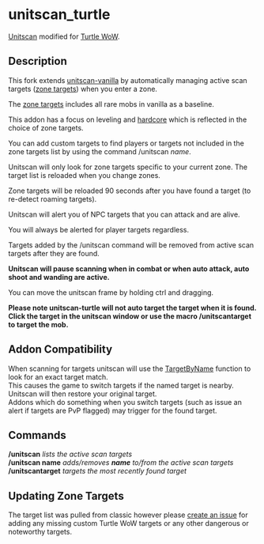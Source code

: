 # unitscan_turtle    
[Unitscan](https://github.com/shirsig/unitscan-vanilla) modified for [Turtle WoW](https://turtle-wow.org/).

## Description
This fork extends [unitscan-vanilla](https://github.com/shirsig/unitscan-vanilla) by automatically managing active scan targets ([zone targets](https://github.com/GryllsAddons/unitscan-turtle/blob/master/zonetargets.lua)) when you enter a zone.

The [zone targets](https://github.com/GryllsAddons/unitscan-turtle/blob/master/zonetargets.lua) includes all rare mobs in vanilla as a baseline.

This addon has a focus on leveling and [hardcore](https://turtle-wow.org/#/hardcore-mode) which is reflected in the choice of zone targets.

You can add custom targets to find players or targets not included in the zone targets list by using the command /unitscan *name*.

Unitscan will only look for zone targets specific to your current zone. The target list is reloaded when you change zones.

Zone targets will be reloaded 90 seconds after you have found a target (to re-detect roaming targets).

Unitscan will alert you of NPC targets that you can attack and are alive.

You will always be alerted for player targets regardless.

Targets added by the /unitscan command will be removed from active scan targets after they are found.

**Unitscan will pause scanning when in combat or when auto attack, auto shoot and wanding are active.**

You can move the unitscan frame by holding ctrl and dragging.
 
**Please note unitscan-turtle will not auto target the target when it is found.**    
**Click the target in the unitscan window or use the macro /unitscantarget to target the mob.**

## Addon Compatibility
When scanning for targets unitscan will use the [TargetByName](https://wowpedia.fandom.com/wiki/API_TargetByName) function to look for an exact target match.     
This causes the game to switch targets if the named target is nearby. Unitscan will then restore your original target.     
Addons which do something when you switch targets (such as issue an alert if targets are PvP flagged) may trigger for the found target.

## Commands
**/unitscan** *lists the active scan targets*    
**/unitscan name** *adds/removes **name** to/from the active scan targets*    
**/unitscantarget** *targets the most recently found target*    

## Updating Zone Targets
The target list was pulled from classic however please [create an issue](https://github.com/GryllsAddons/unitscan-turtle/issues) for adding any missing custom Turtle WoW targets or any other dangerous or noteworthy targets.
